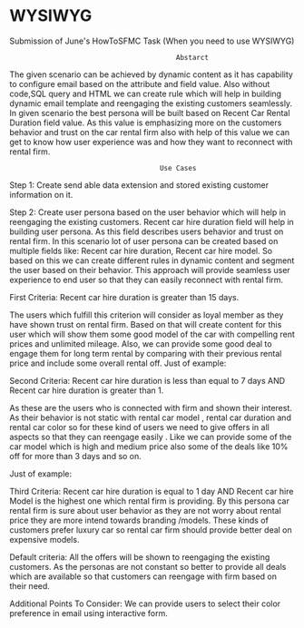 # WYSIWYG
Submission of June's HowToSFMC Task (When you need to use WYSIWYG)


                                             Abstarct 
The given scenario can be achieved by dynamic content as it has capability to configure email based on the attribute and field value. 
Also without code,SQL query and HTML we can create rule which will help in building dynamic email template and reengaging the existing customers seamlessly.
In given scenario the best persona will be built based on Recent Car Rental Duration field value. As this value is emphasizing more on the customers behavior and trust on the car rental firm also with help of this value we can get to know how user experience was and how they want to reconnect with rental firm.


                                         Use Cases
Step 1: 
Create send able data extension and stored existing customer information on it.
 
Step 2:
Create user persona based on the user behavior which will help in reengaging the existing customers. 
Recent car hire duration field will help in building user persona. As this field describes users behavior and trust on rental firm.
In this scenario lot of user persona can be created based on multiple fields like:
Recent car hire duration, Recent car hire model.
So based on this we can create different rules in dynamic content and segment the user based on their behavior. This approach will provide seamless user experience to end user so that they can easily reconnect with rental firm.

First Criteria: Recent car hire duration is greater than 15 days.
 
The users which fulfill this criterion will consider as loyal member as they have shown trust on rental firm.
Based on that will create content for this user which will show them some good model of the car with compelling rent prices and unlimited  mileage. Also, we can provide some good deal to engage them for long term rental by comparing with their previous rental price and include some overall rental off.
Just of example:
 

Second Criteria: Recent car hire duration is less than equal to 7 days AND Recent car hire duration is greater than 1. 
 
As these are the users who is connected with firm and shown their interest. As their behavior is not static with rental car model , rental car duration and rental car color so for these kind of users we need to give offers in all aspects so that they can reengage easily . Like we can provide some of the car model which is high and medium price also some of the deals like 10% off for more than  3 days and so on.

Just of example:
   
Third Criteria: Recent car hire duration is equal to 1 day AND Recent car hire Model is the highest one which rental firm is providing.
By this persona car rental firm is sure about user behavior as they are not worry about rental price they are more intend towards branding /models. These kinds of customers prefer luxury car so rental car firm should provide better deal on expensive models.
 
Default criteria:  All the offers will be shown  to reengaging the existing customers.
As the personas are not constant so better to provide all deals which are available so that customers can reengage with firm based on their need.
 
Additional Points To Consider:
We can provide users to select their color preference in email using interactive form.
 
 


